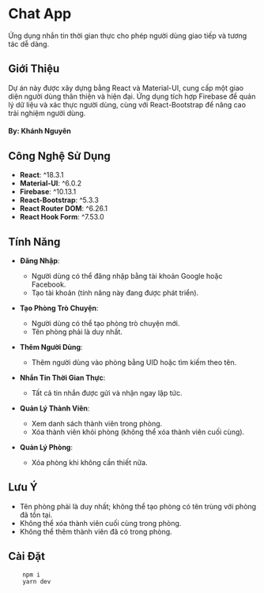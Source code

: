 # Chat App

Ứng dụng nhắn tin thời gian thực cho phép người dùng giao tiếp và tương tác dễ dàng.

## Giới Thiệu

Dự án này được xây dựng bằng React và Material-UI, cung cấp một giao diện người dùng thân thiện và hiện đại. Ứng dụng tích hợp Firebase để quản lý dữ liệu và xác thực người dùng, cùng với React-Bootstrap để nâng cao trải nghiệm người dùng.

#### By: Khánh Nguyên

## Công Nghệ Sử Dụng

-   **React**: ^18.3.1
-   **Material-UI**: ^6.0.2
-   **Firebase**: ^10.13.1
-   **React-Bootstrap**: ^5.3.3
-   **React Router DOM**: ^6.26.1
-   **React Hook Form**: ^7.53.0

## Tính Năng

-   **Đăng Nhập**:

    -   Người dùng có thể đăng nhập bằng tài khoản Google hoặc Facebook.
    -   Tạo tài khoản (tính năng này đang được phát triển).

-   **Tạo Phòng Trò Chuyện**:

    -   Người dùng có thể tạo phòng trò chuyện mới.
    -   Tên phòng phải là duy nhất.

-   **Thêm Người Dùng**:

    -   Thêm người dùng vào phòng bằng UID hoặc tìm kiếm theo tên.

-   **Nhắn Tin Thời Gian Thực**:

    -   Tất cả tin nhắn được gửi và nhận ngay lập tức.

-   **Quản Lý Thành Viên**:
    -   Xem danh sách thành viên trong phòng.
    -   Xóa thành viên khỏi phòng (không thể xóa thành viên cuối cùng).
-   **Quản Lý Phòng**:
    -   Xóa phòng khi không cần thiết nữa.

## Lưu Ý

-   Tên phòng phải là duy nhất; không thể tạo phòng có tên trùng với phòng đã tồn tại.
-   Không thể xóa thành viên cuối cùng trong phòng.
-   Không thể thêm thành viên đã có trong phòng.

## Cài Đặt

```bash
    npm i
    yarn dev
```
